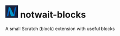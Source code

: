 # <img src="extension/logo.svg" width="40"> notwait-blocks
A small Scratch (block) extension with useful blocks
